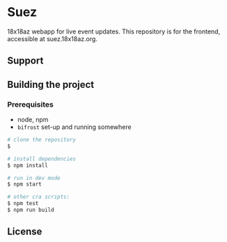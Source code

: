 # Suez
18x18az webapp for live event updates.
This repository is for the frontend, accessible at suez.18x18az.org.


## Support

## Building the project
### Prerequisites
- node, npm
- `bifrost` set-up and running somewhere
```bash
# clone the repository
$ 

# install dependencies
$ npm install

# run in dev mode
$ npm start

# other cra scripts:
$ npm test
$ npm run build
```
## License
